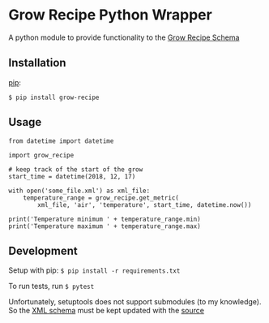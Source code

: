# Grow Recipe Python Wrapper

A python module to provide functionality to the [Grow Recipe Schema](https://github.com/njason/grow-recipe-schema)


## Installation

[pip](https://pip.pypa.io/en/stable/):

`$ pip install grow-recipe`


## Usage

```
from datetime import datetime

import grow_recipe

# keep track of the start of the grow
start_time = datetime(2018, 12, 17)

with open('some_file.xml') as xml_file:
    temperature_range = grow_recipe.get_metric(
        xml_file, 'air', 'temperature', start_time, datetime.now())

print('Temperature minimum ' + temperature_range.min)
print('Temperature maximum ' + temperature_range.max)
```


## Development

Setup with pip:
`$ pip install -r requirements.txt`

To run tests, run `$ pytest`

Unfortunately, setuptools does not support submodules (to my knowledge). So the [XML schema](grow_recipe/grow-recipe.xsd) must be kept updated with the [source](https://github.com/njason/grow-recipe-schema/blob/master/grow-recipe.xsd)
